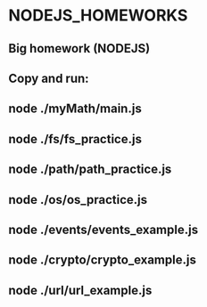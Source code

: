# NODEJS_HOMEWORKS

## Big homework (NODEJS)


## Copy and run:

## node ./myMath/main.js
## node ./fs/fs_practice.js
## node ./path/path_practice.js
## node ./os/os_practice.js
## node ./events/events_example.js
## node ./crypto/crypto_example.js
## node ./url/url_example.js
